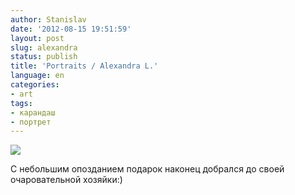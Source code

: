 ```yaml
---
author: Stanislav
date: '2012-08-15 19:51:59'
layout: post
slug: alexandra
status: publish
title: 'Portraits / Alexandra L.'
language: en
categories:
- art
tags:
- карандаш
- портрет
---
```


[![](http://spiridonov.pro/wp-content/uploads/2011/03/oliver2__-363x500.jpg)](http://spiridonov.pro/wp-content/uploads/2011/03/oliver2__.jpg)

С небольшим опозданием подарок наконец добрался до своей очаровательной
хозяйки:)

